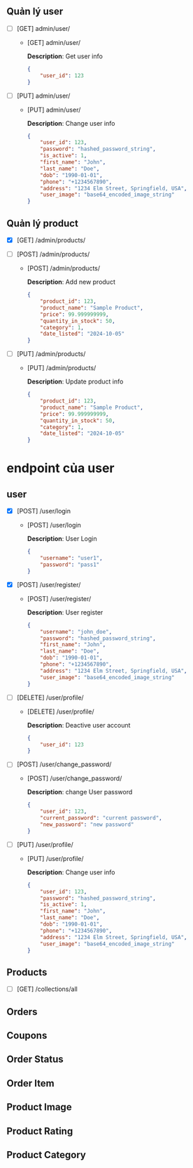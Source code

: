 ## Quản lý user

- [ ]  [GET] admin/user/
    - [GET] admin/user/
        
        **Description**: Get user info
        
        ```json
        {
            "user_id": 123
        }
        ```
        
- [ ]  [PUT] admin/user/
    - [PUT] admin/user/
        
        **Description**: Change user info
        
        ```json
        {
            "user_id": 123,
            "password": "hashed_password_string",
            "is_active": 1,
            "first_name": "John",
            "last_name": "Doe",
            "dob": "1990-01-01",
            "phone": "+1234567890",
            "address": "1234 Elm Street, Springfield, USA",
            "user_image": "base64_encoded_image_string"
        }
        ```

## Quản lý product

- [x]  [GET] /admin/products/
- [ ]  [POST] /admin/products/
    - [POST] /admin/products/
        
        **Description**: Add new product
        
        ```json
        {
            "product_id": 123,
            "product_name": "Sample Product",
            "price": 99.999999999,
            "quantity_in_stock": 50,
            "category": 1,
            "date_listed": "2024-10-05"
        }
        ```
        
- [ ]  [PUT] /admin/products/
    - [PUT] /admin/products/
        
        **Description**: Update product info
        
        ```json
        {
            "product_id": 123,
            "product_name": "Sample Product",
            "price": 99.999999999,
            "quantity_in_stock": 50,
            "category": 1,
            "date_listed": "2024-10-05"
        }
        ```

# endpoint của user

## user

- [x]  [POST] /user/login
    - [POST] /user/login
        
        **Description**: User Login 
        
        ```json
        {
            "username": "user1",
            "password": "pass1"
        }
        ```
        
- [x]  [POST] /user/register/
    - [POST] /user/register/
        
        **Description**: User register
        
        ```json
        {
            "username": "john_doe",
            "password": "hashed_password_string",
            "first_name": "John",
            "last_name": "Doe",
            "dob": "1990-01-01",
            "phone": "+1234567890",
            "address": "1234 Elm Street, Springfield, USA",
            "user_image": "base64_encoded_image_string"
        }
        ```
        
- [ ]  [DELETE] /user/profile/
    - [DELETE] /user/profile/
        
        **Description**: Deactive user account
        
        ```json
        {
            "user_id": 123
        }
        ```


- [ ]  [POST] /user/change_password/
    - [POST] /user/change_password/
        
        **Description**: change User password
        
        ```json
        {
            "user_id": 123,
            "current_password": "current password",
            "new_password": "new password"
        }
        ```


- [ ]  [PUT] /user/profile/
    - [PUT] /user/profile/
        
        **Description**: Change user info
        
        ```json
        {
            "user_id": 123,
            "password": "hashed_password_string",
            "is_active": 1,
            "first_name": "John",
            "last_name": "Doe",
            "dob": "1990-01-01",
            "phone": "+1234567890",
            "address": "1234 Elm Street, Springfield, USA",
            "user_image": "base64_encoded_image_string"
        }
        ```

## Products

- [ ]  [GET] /collections/all

## Orders

## Coupons

## Order Status

## Order Item

## Product Image

## Product Rating

## Product Category
